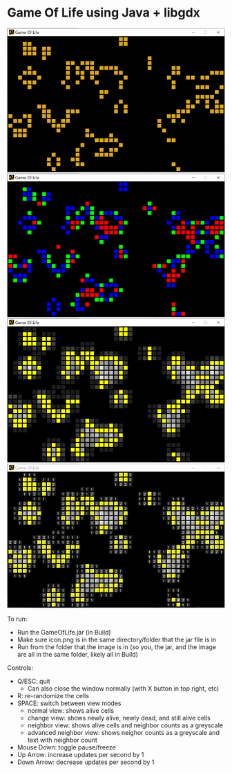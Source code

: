 # Game Of Life using Java + libgdx

![Normal View](https://github.com/LelsersLasers/GameOfLife/raw/main/libgdx/Showcase/normalView.PNG)
![Difference View](https://github.com/LelsersLasers/GameOfLife/raw/main/libgdx/Showcase/differenceView.PNG)
![Neighbors View](https://github.com/LelsersLasers/GameOfLife/raw/main/libgdx/Showcase/neighborsView.PNG)
![Neighbors Advanced View](https://github.com/LelsersLasers/GameOfLife/raw/main/libgdx/Showcase/advancedView.PNG)

To run:
- Run the GameOfLife.jar (in Build)
- Make sure icon.png is in the same directory/folder that the jar file is in
- Run from the folder that the image is in (so you, the jar, and the image are all in the same folder, likely all in Build)

Controls:
- Q/ESC: quit
	- Can also close the window normally (with X button in top right, etc)
- R: re-randomize the cells
- SPACE: switch between view modes
	- normal view: shows alive cells
	- change view: shows newly alive, newly dead, and still alive cells
	- neighbor view: shows alive cells and neighbor counts as a greyscale
	- advanced neighbor view: shows neighor counts as a greyscale and text with neighbor count
- Mouse Down: toggle pause/freeze
- Up Arrow: increase updates per second by 1
- Down Arrow: decrease updates per second by 1
